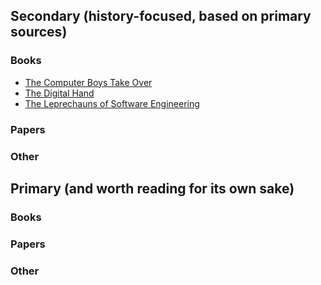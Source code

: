 ## Secondary (history-focused, based on primary sources)

### Books

- [The Computer Boys Take Over](https://www.amazon.com/exec/obidos/ASIN/0262050935)
- [The Digital Hand](https://www.amazon.com/exec/obidos/ASIN/0195165888/ref=nosim/librarythin08-20)
- [The Leprechauns of Software Engineering](https://leanpub.com/leprechauns)

### Papers

### Other

## Primary (and worth reading for its own sake)

### Books

### Papers

### Other
